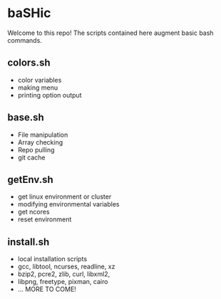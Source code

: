 # baSHic

Welcome to this repo! The scripts contained here augment basic bash commands. 

## colors.sh

* color variables
* making menu
* printing option output

## base.sh

* File manipulation
* Array checking
* Repo pulling
* git cache

## getEnv.sh

* get linux environment or cluster
* modifying environmental variables
* get ncores
* reset environment

## install.sh

* local installation scripts
* gcc, libtool, ncurses, readline, xz
* bzip2, pcre2, zlib, curl, libxml2,
* libpng, freetype, pixman, cairo
* ... MORE TO COME!

